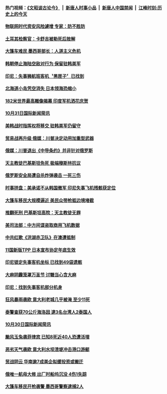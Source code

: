 #### 热门视频：[《文昭谈古论今》](https://github.com/gfw-breaker/wenzhao/blob/master/README.md?t=11012133) &nbsp;|&nbsp; [新唐人时事小品](https://github.com/gfw-breaker/ntdtv-comedy/blob/master/README.md?t=11012133) &nbsp;|&nbsp; [新唐人中国禁闻](https://github.com/gfw-breaker/ntdtv-news/blob/master/README.md?t=11012133) &nbsp;|&nbsp; [江峰时刻:历史上的今天](https://github.com/gfw-breaker/today-in-history/blob/master/README.md?t=11012133) 

#### [物联网时代资安风险遽增 专家：防不胜防](../pages/news202/a1397669.md?t=11012133) 

#### [土耳其检察官：卡舒吉被勒死后肢解](../pages/news202/a1397666.md?t=11012133) 

#### [大篷车难民 墨西哥部长：人道主义危机](../pages/news202/a1397664.md?t=11012133) 

#### [韩朝停止海陆空敌对行为 保留驻韩美军](../pages/news202/a1397659.md?t=11012133) 


#### [印尼：失事狮航班客机〝黑匣子〞已找到](../pages/news202/a1397649.md?t=11012133) 

#### [北海道小岛凭空消失 日本领海恐缩小](../pages/news202/a1397621.md?t=11012133) 

#### [182米世界最高雕像揭幕 印度军机洒花庆贺](../pages/news202/a1397616.md?t=11012133) 

#### [10月31日国际新闻简讯](../pages/news202/a1397642.md?t=11012133) 

#### [美韩战时指挥权将移交 驻韩美军仍留守](../pages/news202/a1397636.md?t=11012133) 

#### [贸易战再升级 俄媒：川普决定动用加重型武器](../pages/news202/a1397513.md?t=11012133) 

#### [俄媒：川普退出《中导条约》并非针对俄罗斯](../pages/news202/a1397599.md?t=11012133) 


#### [天主教徒巴基斯坦免死 极端穆斯林抗议](../pages/news202/a1397566.md?t=11012133) 

#### [俄罗斯安全局遭自杀炸弹袭击  一死三伤](../pages/news202/a1397564.md?t=11012133) 

#### [时事拼盘：美承诺不从韩国撤军 印尼失事飞机残骸获定位](../pages/news202/a1397563.md?t=11012133) 

#### [大篷车移民大规模逼近 美民众带枪抵边境堵截](../pages/news202/a1397557.md?t=11012133) 


#### [推翻死刑 巴基斯坦高院：天主教徒无罪](../pages/news202/a1397525.md?t=11012133) 

#### [美司法部：中方间谍盗取商用飞机数据](../pages/news202/a1397523.md?t=11012133) 

#### [中共红歌《洪湖赤卫队》在澳遭抵制](../pages/news202/a1397521.md?t=11012133) 

#### [11国新版TPP 日本宣布协定年底生效](../pages/news202/a1397519.md?t=11012133) 

#### [印尼锁定失事客机坐标  已找到49袋遗骸](../pages/news202/a1397517.md?t=11012133) 

#### [大麻阴霾笼罩万圣节 讨糖当心含大麻](../pages/news202/a1397516.md?t=11012133) 


#### [印尼：找到失事客机部分机身](../pages/news202/a1397501.md?t=11012133) 

#### [狂风暴雨袭欧 意大利老城几乎被淹 至少11死](../pages/news202/a1397475.md?t=11012133) 

#### [泰警查获70公斤海洛因 逮3名台湾人2泰国人](../pages/news202/a1397492.md?t=11012133) 

#### [10月30日国际新闻简讯](../pages/news202/a1397482.md?t=11012133) 

#### [颱风玉兔袭菲律宾 已知8死近40人恐遭活埋](../pages/news202/a1397465.md?t=11012133) 

#### [恶劣天气袭欧 意大利水坝溃堤冲击港口游艇](../pages/news202/a1397460.md?t=11012133) 

#### [贸战阴云 华南逾7成美企拟缓投资或搬迁](../pages/news202/a1397450.md?t=11012133) 


#### [俄唯一航母大修 出厂时船坞沉没 4伤1失踪](../pages/news202/a1397415.md?t=11012133) 

#### [大篷车移民开枪袭警 墨西哥警察逮捕2人](../pages/news202/a1397411.md?t=11012133) 

